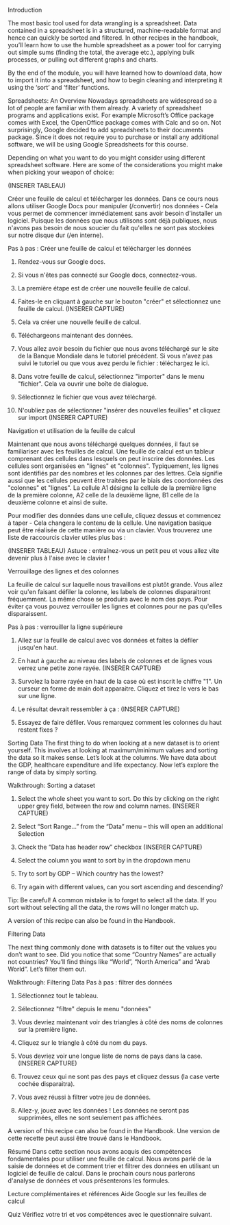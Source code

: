 Introduction

The most basic tool used for data wrangling is a spreadsheet. Data contained in a spreadsheet is in a structured, machine-readable format and hence can quickly be sorted and filtered. In other recipes in the handbook, you’ll learn how to use the humble spreadsheet as a power tool for carrying out simple sums (finding the total, the average etc.), applying bulk processes, or pulling out different graphs and charts.


By the end of the module, you will have learned how to download data, how to import it into a spreadsheet, and how to begin cleaning and interpreting it using the ‘sort’ and ‘filter’ functions.

Spreadsheets: An Overview
Nowadays spreadsheets are widespread so a lot of people are familiar with them already. A variety of spreadsheet programs and applications exist. For example Microsoft’s Office package comes with Excel, the OpenOffice package comes with Calc and so on. Not surprisingly, Google decided to add spreadsheets to their documents package. Since it does not require you to purchase or install any additional software, we will be using Google Spreadsheets for this course.

Depending on what you want to do you might consider using different spreadsheet software. Here are some of the considerations you might make when picking your weapon of choice:

(INSERER TABLEAU)

Créer une feuille de calcul et télécharger les données.
Dans ce cours nous allons utiliser Google Docs pour manipuler (/convertir) nos données - Cela vous permet de commencer immédiatement sans avoir besoin d'installer un logiciel. Puisque les données que nous utilisons sont déjà publiques, nous n'avons pas besoin de nous soucier du fait qu'elles ne sont pas stockées sur notre disque dur (/en interne).

Pas à pas : Créer une feuille de calcul et télécharger les données

1. Rendez-vous sur Google docs.

2. Si vous n'êtes pas connecté sur Google docs, connectez-vous.

3. La première étape est de créer une nouvelle feuille de calcul.

4. Faites-le en cliquant à gauche sur le bouton "créer" et sélectionnez une feuille de calcul. (INSERER CAPTURE)

5. Cela va créer une nouvelle feuille de calcul.

6. Téléchargeons maintenant des données.

7. Vous allez avoir besoin du fichier que nous avons téléchargé sur le site de la Banque Mondiale dans le tutoriel précédent. Si vous n'avez pas suivi le tutoriel ou que vous avez perdu le fichier : téléchargez le ici.

8. Dans votre feuille de calcul, sélectionnez "importer" dans le menu "fichier". Cela va ouvrir une boîte de dialogue.

9. Sélectionnez le fichier que vous avez téléchargé.

10. N'oubliez pas de sélectionner "insérer des nouvelles feuilles" et cliquez sur import (INSERER CAPTURE)

Navigation et utilisation de la feuille de calcul

Maintenant que nous avons téléchargé quelques données, il faut se familiariser avec les feuilles de calcul. Une feuille de calcul est un tableur comprenant des cellules dans lesquels on peut inscrire des données. Les cellules sont organisées en "lignes" et "colonnes". Typiquement, les lignes sont identifiés par des nombres et les colonnes par des lettres. Cela signifie aussi que les cellules peuvent être traitées par le biais des coordonnées des "colonnes" et "lignes". La cellule A1 désigne la cellule de la première ligne de la première colonne, A2 celle de la deuxième ligne, B1 celle de la deuxième colonne et ainsi de suite.

Pour modifier des données dans une cellule, cliquez dessus et commencez à taper - Cela changera le contenu de la cellule. Une navigation basique peut être réalisée de cette manière ou via un clavier. 
Vous trouverez une liste de raccourcis clavier utiles plus bas :

(INSERER TABLEAU)
Astuce : entraînez-vous un petit peu et vous allez vite devenir plus à l'aise avec le clavier !

Verrouillage des lignes et des colonnes

La feuille de calcul sur laquelle nous travaillons est plutôt grande. Vous allez voir qu'en faisant défiler la colonne, les labels de colonnes disparaitront fréquemment. La même chose se produira avec le nom des pays. Pour éviter ça vous pouvez verrouiller les lignes et colonnes pour ne pas qu'elles disparaissent. 

Pas à pas : verrouiller la ligne supérieure

1. Allez sur la feuille de calcul avec vos données et faites la défiler jusqu'en haut.

2. En haut à gauche au niveau des labels de colonnes et de lignes vous verrez une petite zone rayée.
(INSERER CAPTURE)

3. Survolez la barre rayée en haut de la case où est inscrit le chiffre "1". Un curseur en forme de main doit apparaitre. Cliquez et tirez le vers le bas sur une ligne.

4. Le résultat devrait ressembler à ça :
(INSERER CAPTURE)

5. Essayez de faire défiler. Vous remarquez comment les colonnes du haut restent fixes ?

Sorting Data
The first thing to do when looking at a new dataset is to orient yourself. This involves at looking at maximum/minimum values and sorting the data so it makes sense. Let’s look at the columns. We have data about the GDP, healthcare expenditure and life expectancy. Now let’s explore the range of data by simply sorting.

Walkthrough: Sorting a dataset
1. Select the whole sheet you want to sort. Do this by clicking on the right upper grey field, between the row and column names.
(INSERER CAPTURE)

2. Select “Sort Range…” from the “Data” menu – this will open an additional Selection

3. Check the “Data has header row” checkbox
(INSERER CAPTURE)

4. Select the column you want to sort by in the dropdown menu

5. Try to sort by GDP – Which country has the lowest?

6. Try again with different values, can you sort ascending and descending?

Tip: Be careful! A common mistake is to forget to select all the data. If you sort without selecting all the data, the rows will no longer match up.

A version of this recipe can also be found in the Handbook.

Filtering Data

The next thing commonly done with datasets is to filter out the values you don’t want to see. Did you notice that some “Country Names” are actually not countries? You’ll find things like “World”, “North America” and “Arab World”. Let’s filter them out.

Walkthrough: Filtering Data
Pas à pas : filtrer des données

1. Sélectionnez tout le tableau. 

2. Sélectionnez "filtre" depuis le menu "données"

3. Vous devriez maintenant voir des triangles à côté des noms de colonnes sur la première ligne.

4. Cliquez sur le triangle à côté du nom du pays.

5. Vous devriez voir une longue liste de noms de pays dans la case.
(INSERER CAPTURE)

6. Trouvez ceux qui ne sont pas des pays et cliquez dessus (la case verte cochée disparaitra). 

7. Vous avez réussi à filtrer votre jeu de données.

8. Allez-y, jouez avec les données ! Les données ne seront pas supprimées, elles ne sont seulement pas affichées. 

A version of this recipe can also be found in the Handbook.
Une version de cette recette peut aussi être trouvé dans le Handbook.

Résumé
Dans cette section nous avons acquis des compétences fondamentales pour utiliser une feuille de calcul. Nous avons parlé de la saisie de données et de comment trier et filtrer des données en utilisant un logiciel de feuille de calcul. Dans le prochain cours nous parlerons d'analyse de données et vous présenterons les formules.

Lecture complémentaires et références
Aide Google sur les feuilles de calcul

Quiz
Vérifiez votre tri et vos compétences avec le questionnaire suivant.
